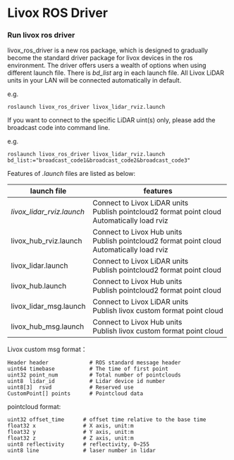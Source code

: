 # Livox ROS Driver

### Run livox ros driver

livox_ros_driver is a new ros package, which is designed to gradually become the standard driver package for livox devices in the ros environment. The driver offers users a wealth of options when using different launch file. There is *bd_list* arg in each launch file. All Livox LiDAR units in your LAN will be connected automatically in default.

e.g.

```
roslaunch livox_ros_driver livox_lidar_rviz.launch
```

If you want to connect to the specific LiDAR uint(s) only, please add the broadcast code into command line. 

e.g.

```
roslaunch livox_ros_driver livox_lidar_rviz.launch bd_list:="broadcast_code1&broadcast_code2&broadcast_code3"
```

Features of *.launch* files are listed as below:

| launch file               | features                                                     |
| ------------------------- | ------------------------------------------------------------ |
| *livox_lidar_rviz.launch* | Connect to Livox LiDAR units<br/>Publish pointcloud2 format point cloud<br/>Automatically load rviz |
| livox_hub_rviz.launch     | Connect to Livox Hub units<br/>Publish pointcloud2 format point cloud<br />Automatically load rviz |
| livox_lidar.launch        | Connect to Livox LiDAR units<br />Publish pointcloud2 format point cloud |
| livox_hub.launch          | Connect to Livox Hub units<br />Publish pointcloud2 format point cloud |
| livox_lidar_msg.launch    | Connect to Livox LiDAR units<br />Publish livox custom format point cloud |
| livox_hub_msg.launch      | Connect to Livox Hub units<br />Publish livox custom format point cloud |

Livox custom msg format：

```
Header header             # ROS standard message header
uint64 timebase           # The time of first point
uint32 point_num          # Total number of pointclouds
uint8  lidar_id           # Lidar device id number
uint8[3]  rsvd            # Reserved use
CustomPoint[] points      # Pointcloud data
```
pointcloud format:
```
uint32 offset_time      # offset time relative to the base time
float32 x               # X axis, unit:m
float32 y               # Y axis, unit:m
float32 z               # Z axis, unit:m
uint8 reflectivity      # reflectivity, 0~255
uint8 line              # laser number in lidar
```
